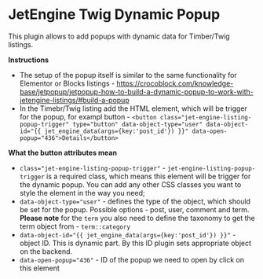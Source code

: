 # JetEngine Twig Dynamic Popup

This plugin allows to add popups with dynamic data for Timber/Twig listings.

**Instructions**

- The setup of the popup itself is similar to the same functionality for Elementor or Blocks listings - https://crocoblock.com/knowledge-base/jetpopup/jetpopup-how-to-build-a-dynamic-popup-to-work-with-jetengine-listings/#build-a-popup
- In the Timebr/Twig listing add the HTML element, which will be trigger for the popup, for exampl button - `<button class="jet-engine-listing-popup-trigger" type="button" data-object-type="user" data-object-id="{{ jet_engine_data(args={key:'post_id'}) }}" data-open-popup="436">Details</button>`

**What the button attributes mean**
- `class="jet-engine-listing-popup-trigger"` - `jet-engine-listing-popup-trigger` is a required class, which means this element will be trigger for the dynamic popup. You can add any other CSS classes you want to style the element in the way you need;
- `data-object-type="user"` - defines the type of the object, which should be set for the popup. Possible options - post, user, comment and term. **Please note** for the `term` you also need to define the taxonomy to get the term object from - `term::category`
- `data-object-id="{{ jet_engine_data(args={key:'post_id'}) }}"` - object ID. This is dynamic part. By this ID plugin sets appropriate object on the backend.
- `data-open-popup="436"` - ID of the popup we need to open by click on this element
